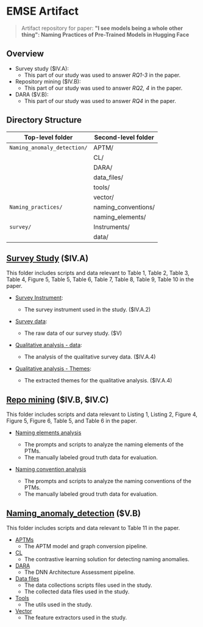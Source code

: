 # EMSE Artifact

> Artifact repository for paper: **"I see models being a whole other thing": Naming Practices of Pre-Trained Models in Hugging Face**

## Overview


- Survey study ($IV.A):
  - This part of our study was used to answer *RQ1-3* in the paper.
- Repository mining ($IV.B): 
  - This part of our study was used to answer *RQ2, 4* in the paper.
- DARA ($V.B):
  - This part of our study was used to answer *RQ4* in the paper.


## Directory Structure
| Top-level folder            | Second-level folder      |
|-----------------------------|--------------------------|
| `Naming_anomaly_detection/` | APTM/                  |
|                             | CL/                    |
|                             | DARA/                  |
|                             | data_files/            |
|                             | tools/                 |
|                             | vector/                |
| `Naming_practices/`         | naming_conventions/    |
|                             | naming_elements/       |
| `survey/`                   | Instruments/           |
|                             | data/                  |


## [Survey Study](/survey) ($IV.A)
This folder includes scripts and data relevant to Table 1, Table 2, Table 3, Table 4, Figure 5, Table 5, Table 6, Table 7, Table 8, Table 9, Table 10 in the paper.


- [Survey Instrument](/survey/Instruments/Survey%20Instrument.pdf): 
  - The survey instrument used in the study. ($IV.A.2)

- [Survey data](/survey/data/survey_data.xlsx): 
  - The raw data of our survey study. ($V)
  
- [Qualitative analysis - data](/survey/data/Survey%20Analysis.xlsx): 
  - The analysis of the qualitative survey data. ($IV.A.4)

- [Qualitative analysis - Themes](/survey/Instruments/PTMVsTraditionalNaming-Themes-v1.docx.pdf): 
  - The extracted themes for the qualitative analysis. ($IV.A.4)

## [Repo mining](/Naming_practices) ($IV.B, $IV.C)
This folder includes scripts and data relevant to Listing 1, Listing 2, Figure 4, Figure 5, Figure 6, Table 5, and Table 6 in the paper.

- [Naming elements analysis](/naming_elements)
  - The prompts and scripts to analyze the naming elements of the PTMs.
  - The manually labeled groud truth data for evaluation.

- [Naming convention analysis](/naming_conventions)
  - The prompts and scripts to analyze the naming conventions of the PTMs.
  - The manually labeled groud truth data for evaluation.

## [Naming_anomaly_detection](/Naming_anomaly_detection) ($V.B)
This folder includes scripts and data relevant to Table 11 in the paper.


- [APTMs](/Naming_anomaly_detection/APTM)
  - The APTM model and graph conversion pipeline.
- [CL](/Naming_anomaly_detection/classifier)
  - The contrastive learning solution for detecting naming anomalies.
- [DARA](/Naming_anomaly_detection/classifier)
  - The DNN Architecture Assessment pipeline.
- [Data files](/Naming_anomaly_detection/data_files)
  - The data collections scripts files used in the study.
  - The collected data files used in the study.
- [Tools](/Naming_anomaly_detection/tools)
  - The utils used in the study.
- [Vector](/Naming_anomaly_detection/vector)
  - The feature extractors used in the study.
